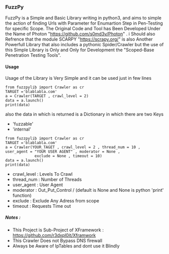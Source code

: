 ### FuzzPy
FuzzPy is a Simple and Basic Library writing in python3, and aims to simple the action of finding Urls with Parameter for Enumartion Step in Pen-Testing for specific Scope. The Original Code and Tool has Been Developed Under the Name of Photon "https://github.com/s0md3v/Photon" . i Should also Refrence that the module SCARPY "https://scrapy.org/"  is also Another Powerfull Library that also includes a pythonic Spider/Crawler but the use of this Simple Library is Only and Only for Development the "Scoped-Base Penetration Testing Tools". 

#### Usage 
Usage of the Library is Very Simple and it can be used just in few lines 
```
from fuzzpylib import Crawler as cr 
TARGET ='blablabla.com'
a = Crawler(TARGET , crawl_level = 2)
data = a.launch()
print(data)
```
also the data in which is returned is a Dictionary in which there are two Keys 
  - 'fuzzable' 
  - 'internal'
  
```
from fuzzpylib import Crawler as cr 
TARGET ='blablabla.com'
a = Crawler(YOUR_TAGET , crawl_level = 2 , thread_num = 10 , user_agent = "YOUR USER AGENT" , moderator = None ,
			 exclude = None , timeout = 10)
data = a.launch()
print(data)
```
  - crawl_level : Levels To Crawl
  - thread_num : Number of Threads 
  - user_agent : User Agent 
  - moderator : Out_Put_Control / (default is None and None is python 'print'  function)
  - exclude : Exclude Any Adress from scope 
  - timeout : Requests Time out 
##### Notes : 

  - This Project is Sub-Project of XFramework : https://github.com/r3dxpl0it/Xframwork
  - This Crawler Does not Bypass DNS firewall 
  - Always be Aware of IpTables and dont use it Blindly 
